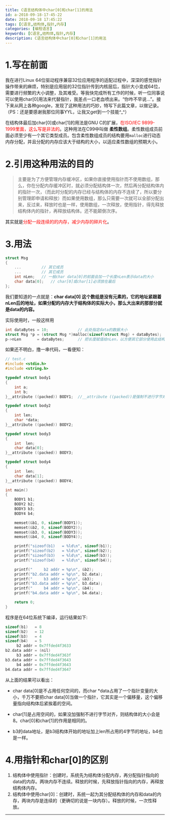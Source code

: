 ```yaml
---
title: C语言结构体中char[0]和char[1]的用法
id: a-2018-09-18-17-45-22
date: 2018-09-18 17:45:22
tags: [C语言,结构体,指针,内存]
categories: [编程语言]
keywords: [C语言,结构体,指针,内存]
description: C语言结构体中char[0]和char[1]的用法
---
```


<script type="text/javascript" src="/js/src/baidu.js"></script>

# 1.写在前面

我在进行Linux 64位驱动程序兼容32位应用程序的适配过程中，深深的感觉指针操作带来的麻烦，特别是应用层的32位指针传到内核层后，指针大小变成64位，需要进行频繁的大小调整，及其难受。等我快完成所有工作的时候，听一位同事说可以使用char[0]用法来代替指针，我差点一口老血喷出来。“你咋不早说...”。接下来从网上各种google，发现了这种用法的巧妙，特写下此篇文章，以做记录。
（PS：还是要感谢我那位同事YYL，让我又get到一个技能^_^）

在结构体最后加char[0]或char[1]的用法是GNU C的扩展，<font color=#FF0000>在ISO/IEC 9899-1999里面，这么写是非法的</font>。这种用法在C99中叫做 **柔性数组**。柔性数组成员前面必须至少有一个其它类型成员。包含柔性数组成员的结构要用`malloc`进行动态内存分配，并且分配的内存应该大于结构的大小，以适应柔性数组的预期大小。

<!-- more -->

# 2.引用这种用法的目的

> 主要是为了方便管理内存缓冲区，如果你直接使用指针而不使用数组，那么，你在分配内存缓冲区时，就必须分配结构体一次，然后再分配结构体内的指针一次，（而此时分配的内存已经与结构体的内存不连续了，所以要分别管理即申请和释放）而如果使用数组，那么只需要一次就可以全部分配出来，反过来，释放时也是一样，使用数组，一次释放，使用指针，得先释放结构体内的指针，再释放结构体。还不能颠倒次序。

其实就是<font color=#FF0000>分配一段连续的的内存，减少内存的碎片化</font>。

# 3.用法

``` C
struct Msg
{
    ...         // 其它成员
    ...         // 其它成员
    int nLen;   // 一般char data[0]的前面会加一个长度nLen表示data的大小
    char data[0];   // char[0]或char[1]必须放在最后
};
```

我们要知道的一点就是：**char data[0] 这个数组是没有元素的，它的地址紧跟着nLen后的地址，如果分配的内存大于结构体的实际大小，那么大出来的那部分就是data的内容。**

实际使用时，一般这样用

``` C
int dataBytes = 10;             // 此处指定data的数据大小
struct Msg *p = (struct Msg *)malloc(sizeof(struct Msg) + dataBytes);   // 动态分配
p->nLen       = dataBytes;      // 把长度赋值给nLen，以方便其它部分使用此结构体
```

如果还不明白，撸一串代码，一看便知：

```C
// test.c
#include <stdio.h>
#include <string.h>

typedef struct body1
{
    int a;
    int b;
}__attribute ((packed)) BODY1;  //__attribute ((packed))是强制不进行字节对齐

typedef struct body2
{
    int len;
    char *data;
}__attribute ((packed)) BODY2;

typedef struct body3
{
    int  len;
    char data[0];
}__attribute ((packed)) BODY3;

typedef struct body4
{
    int  len;
    char data[1];
}__attribute ((packed)) BODY4;

int main()
{
    BODY1 b1;
    BODY2 b2;
    BODY3 b3;
    BODY4 b4;

    memset(&b1, 0, sizeof(BODY1));
    memset(&b2, 0, sizeof(BODY2));
    memset(&b3, 0, sizeof(BODY3));
    memset(&b4, 0, sizeof(BODY4));

    printf("sizeof(b1)   = %ld\n", sizeof(b1));
    printf("sizeof(b2)   = %ld\n", sizeof(b2));
    printf("sizeof(b3)   = %ld\n", sizeof(b3));
    printf("sizeof(b4)   = %ld\n", sizeof(b4));

    printf("     b2 addr = %p\n", &b2);
    printf("b2.data addr = %p\n", b2.data);
    printf("     b3 addr = %p\n", &b3);
    printf("b3.data addr = %p\n", b3.data);
    printf("     b4 addr = %p\n", &b4);
    printf("b4.data addr = %p\n", b4.data);

    return 0;
}
```

程序是在64位系统下编译，运行结果如下:

```C
sizeof(b1)   = 8
sizeof(b2)   = 12
sizeof(b3)   = 4
sizeof(b4)   = 5
     b2 addr = 0x7ffded4f3633
b2.data addr = (nil)
     b3 addr = 0x7ffded4f363f
b3.data addr = 0x7ffded4f3643
     b4 addr = 0x7ffded4f3643
b4.data addr = 0x7ffded4f3647
```

从上面的结果可以看出：

* char data[0]是不占用任何空间的，而char *data占用了一个指针变量的大小，千万不要把char data[0]当做一个指针，它其实是一个偏移量，这个偏移量指向结构体后紧挨着的空间。

* char[1]是占用空间的，如果没加强制不进行字节对齐，则结构体的大小会是8。char[0]和char[1]的作用是相同的。

* b3的data地址，是b3结构体开始的地址加上len所占用的4字节的地址，b4也是一样。

# 4.用指针和char[0]的区别

1. 结构体中使用指针：创建时，系统先为结构体分配内存，再分配指针指向的data的内存。两块内存不连续。释放的时候，先释放指针指向的内存，再释放结构体内存。
2. 结构体中使用char[0]：创建时，系统一起为其分配结构体的内存和data的内存，两块内存是连续的（更确切的说是一块内存）。释放的时候，一次性释放。



---

